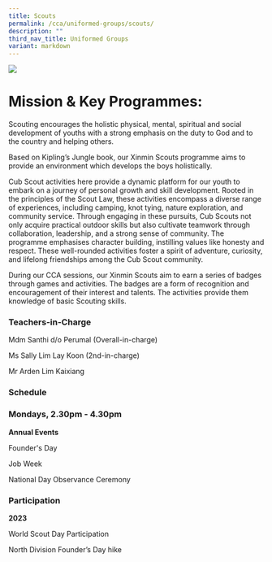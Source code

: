 ```yaml
---
title: Scouts
permalink: /cca/uniformed-groups/scouts/
description: ""
third_nav_title: Uniformed Groups
variant: markdown
---
```

![](/images/CCA/scouts%20s.jpg)


# **Mission &amp; Key Programmes:**

Scouting encourages the holistic physical, mental, spiritual and social development of youths with a strong emphasis on the duty to God and to the country and helping others.

Based on Kipling’s Jungle book, our Xinmin Scouts programme aims to provide an environment which develops the boys holistically.

Cub Scout activities here provide a dynamic platform for our youth to embark on a journey of personal growth and skill development. Rooted in the principles of the Scout Law, these activities encompass a diverse range of experiences, including camping, knot tying, nature exploration, and community service. Through engaging in these pursuits, Cub Scouts not only acquire practical outdoor skills but also cultivate teamwork through collaboration, leadership, and a strong sense of community. The programme emphasises character building, instilling values like honesty and respect. These well-rounded activities foster a spirit of adventure, curiosity, and lifelong friendships among the Cub Scout community.

During our CCA sessions, our Xinmin Scouts aim to earn a series of badges through games and activities. The badges are a form of recognition and encouragement of their interest and talents. The activities provide them knowledge of basic Scouting skills. 


### Teachers-in-Charge

Mdm Santhi d/o Perumal (Overall-in-charge)

Ms Sally Lim Lay Koon (2nd-in-charge)

Mr Arden Lim Kaixiang

### Schedule

### Mondays, 2.30pm - 4.30pm

**Annual Events**

Founder's Day

Job Week

National Day Observance Ceremony

### Participation


**2023**

World Scout Day Participation

North Division Founder’s Day hike